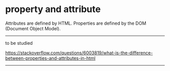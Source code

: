 # property and attribute

Attributes are defined by HTML. Properties are defined by the DOM (Document Object Model).

---
to be studied

<https://stackoverflow.com/questions/6003819/what-is-the-difference-between-properties-and-attributes-in-html>

---
